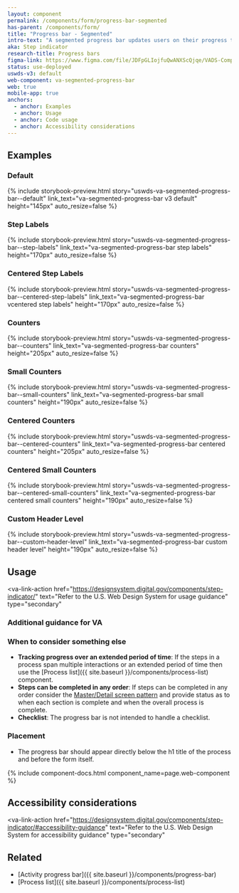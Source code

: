 ```yaml
---
layout: component
permalink: /components/form/progress-bar-segmented
has-parent: /components/form/
title: "Progress bar - Segmented"
intro-text: "A segmented progress bar updates users on their progress through a multi-step process."
aka: Step indicator
research-title: Progress bars
figma-link: https://www.figma.com/file/JDFpGLIojfuQwANXScQjqe/VADS-Component-Examples?type=design&node-id=1383%3A97673&mode=design&t=h9BoxMWwcHe2DhUd-1
status: use-deployed
uswds-v3: default
web-component: va-segmented-progress-bar
web: true
mobile-app: true
anchors:
  - anchor: Examples
  - anchor: Usage
  - anchor: Code usage
  - anchor: Accessibility considerations
---
```


## Examples

### Default

{% include storybook-preview.html story="uswds-va-segmented-progress-bar--default" link_text="va-segmented-progress-bar v3 default" height="145px" auto_resize=false %}

### Step Labels

{% include storybook-preview.html story="uswds-va-segmented-progress-bar--step-labels" link_text="va-segmented-progress-bar step labels" height="170px" auto_resize=false %}

### Centered Step Labels

{% include storybook-preview.html story="uswds-va-segmented-progress-bar--centered-step-labels" link_text="va-segmented-progress-bar vcentered step labels" height="170px" auto_resize=false %}

### Counters

{% include storybook-preview.html story="uswds-va-segmented-progress-bar--counters" link_text="va-segmented-progress-bar counters" height="205px" auto_resize=false %}

### Small Counters

{% include storybook-preview.html story="uswds-va-segmented-progress-bar--small-counters" link_text="va-segmented-progress-bar small counters" height="190px" auto_resize=false %}

### Centered Counters

{% include storybook-preview.html story="uswds-va-segmented-progress-bar--centered-counters" link_text="va-segmented-progress-bar centered counters" height="205px" auto_resize=false %}

### Centered Small Counters

{% include storybook-preview.html story="uswds-va-segmented-progress-bar--centered-small-counters" link_text="va-segmented-progress-bar centered small counters" height="190px" auto_resize=false %}

### Custom Header Level

{% include storybook-preview.html story="uswds-va-segmented-progress-bar--custom-header-level" link_text="va-segmented-progress-bar custom header level" height="190px" auto_resize=false %}

## Usage

<va-link-action
  href="https://designsystem.digital.gov/components/step-indicator/"
  text="Refer to the U.S. Web Design System for usage guidance"
  type="secondary"
></va-link-action>

### Additional guidance for VA

### When to consider something else

* **Tracking progress over an extended period of time**: If the steps in a process span multiple interactions or an extended period of time then use the [Process list]({{ site.baseurl }}/components/process-list) component.
* **Steps can be completed in any order**: If steps can be completed in any order consider the [Master/Detail screen pattern](https://designingwebinterfaces.com/designing-web-interfaces-12-screen-patterns) and provide status as to when each section is complete and when the overall process is complete.
* **Checklist**: The progress bar is not intended to handle a checklist.

### Placement

* The progress bar should appear directly below the h1 title of the process and before the form itself.

{% include component-docs.html component_name=page.web-component %}

## Accessibility considerations

<va-link-action
  href="https://designsystem.digital.gov/components/step-indicator/#accessibility-guidance"
  text="Refer to the U.S. Web Design System for accessibility guidance"
  type="secondary"
></va-link-action>

## Related

* [Activity progress bar]({{ site.baseurl }}/components/progress-bar)
* [Process list]({{ site.baseurl }}/components/process-list)